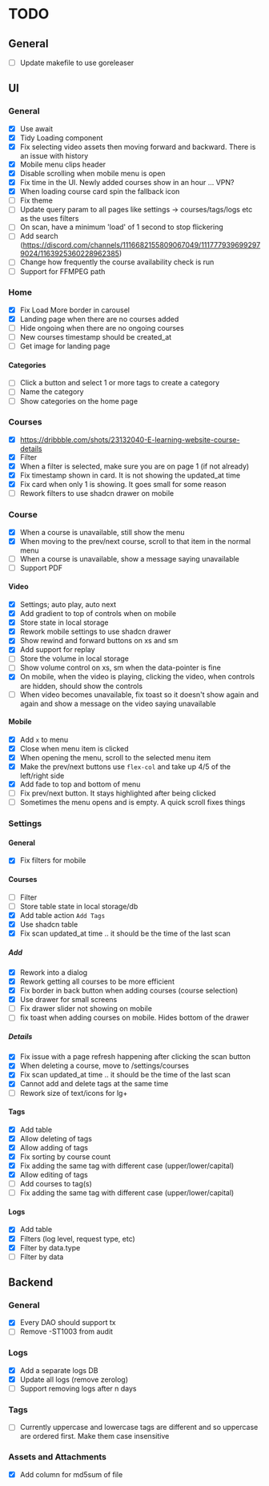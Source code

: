 # TODO

## General

- [ ] Update makefile to use goreleaser

## UI

### General

- [x] Use await
- [x] Tidy Loading component
- [x] Fix selecting video assets then moving forward and backward. There is an issue with history
- [x] Mobile menu clips header
- [x] Disable scrolling when mobile menu is open
- [x] Fix time in the UI. Newly added courses show in an hour ... VPN?
- [x] When loading course card spin the fallback icon
- [ ] Fix theme
- [ ] Update query param to all pages like settings -> courses/tags/logs etc as the uses filters
- [ ] On scan, have a minimum 'load' of 1 second to stop flickering
- [ ] Add search (https://discord.com/channels/1116682155809067049/1117779396992979024/1163925360228962385)
- [ ] Change how frequently the course availability check is run
- [ ] Support for FFMPEG path

### Home

- [x] Fix Load More border in carousel
- [x] Landing page when there are no courses added
- [ ] Hide ongoing when there are no ongoing courses
- [ ] New courses timestamp should be created_at
- [ ] Get image for landing page 

#### Categories

- [ ] Click a button and select 1 or more tags to create a category
- [ ] Name the category
- [ ] Show categories on the home page

### Courses

- [x] https://dribbble.com/shots/23132040-E-learning-website-course-details
- [x] Filter
- [x] When a filter is selected, make sure you are on page 1 (if not already)
- [x] Fix timestamp shown in card. It is not showing the updated_at time
- [x] Fix card when only 1 is showing. It goes small for some reason
- [ ] Rework filters to use shadcn drawer on mobile

### Course

- [x] When a course is unavailable, still show the menu
- [x] When moving to the prev/next course, scroll to that item in the normal menu
- [ ] When a course is unavailable, show a message saying unavailable
- [ ] Support PDF

#### Video
-  [x] Settings; auto play, auto next
-  [x] Add gradient to top of controls when on mobile
-  [x] Store state in local storage
-  [x] Rework mobile settings to use shadcn drawer
-  [x] Show rewind and forward buttons on xs and sm
-  [x] Add support for replay 
-  [ ] Store the volume in local storage
-  [ ] Show volume control on xs, sm when the data-pointer is fine
-  [x] On mobile, when the video is playing, clicking the video, when controls are hidden, should show 
       the controls
-  [ ] When video becomes unavailable, fix toast so it doesn't show again and again and show a message on
       the video saying unavailable

#### Mobile
-  [x] Add `x` to menu
-  [x] Close when menu item is clicked
-  [x] When opening the menu, scroll to the selected menu item
-  [x] Make the prev/next buttons use `flex-col` and take up 4/5 of the left/right side
-  [x] Add fade to top and bottom of menu
-  [ ] Fix prev/next button. It stays highlighted after being clicked
-  [ ] Sometimes the menu opens and is empty. A quick scroll fixes things

### Settings

#### General

- [x] Fix filters for mobile

#### Courses

- [ ] Filter
- [ ] Store table state in local storage/db
- [x] Add table action `Add Tags`
- [x] Use shadcn table
- [x] Fix scan updated_at time .. it should be the time of the last scan

#####  Add

- [x] Rework into a dialog
- [x] Rework getting all courses to be more efficient
- [x] Fix border in back button when adding courses (course selection)
- [x] Use drawer for small screens
- [ ] Fix drawer slider not showing on mobile
- [ ] fix toast when adding courses on mobile. Hides bottom of the drawer

##### Details

- [x] Fix issue with a page refresh happening after clicking the scan button
- [x] When deleting a course, move to /settings/courses
- [x] Fix scan updated_at time .. it should be the time of the last scan
- [x] Cannot add and delete tags at the same time
- [ ] Rework size of text/icons for lg+

#### Tags

- [x] Add table
- [x] Allow deleting of tags
- [x] Allow adding of tags
- [x] Fix sorting by course count
- [x] Fix adding the same tag with different case (upper/lower/capital)
- [x] Allow editing of tags
- [ ] Add courses to tag(s)
- [ ] Fix adding the same tag with different case (upper/lower/capital)

#### Logs

- [x] Add table
- [x] Filters (log level, request type, etc)
- [x] Filter by data.type
- [ ] Filter by data

## Backend

### General

- [x] Every DAO should support tx
- [ ] Remove -ST1003 from audit

### Logs

- [x] Add a separate logs DB
- [x] Update all logs (remove zerolog)
- [ ] Support removing logs after n days
  
### Tags

- [ ] Currently uppercase and lowercase tags are different and so uppercase are ordered first. Make them case insensitive

### Assets and Attachments

- [x] Add column for md5sum of file
